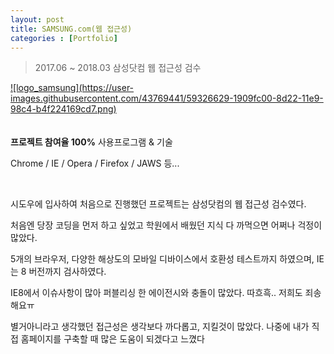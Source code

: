 ```yaml
---
layout: post
title: SAMSUNG.com(웹 접근성)
categories : [Portfolio]
---
```

> 2017.06 ~ 2018.03 삼성닷컴 웹 접근성 검수

<a class="img_company" href="https://www.samsung.com/us/" title="삼성닷컴 바로가기">
![logo_samsung](https://user-images.githubusercontent.com/43769441/59326629-1909fc00-8d22-11e9-98c4-b4f224169cd7.png)
</a>
<br>
<br>
<br>
<strong>프로젝트 참여율 100%</strong>
<span>사용프로그램 & 기술</span>
<p>Chrome / IE / Opera / Firefox / JAWS 등... </p>
<br>
<p>시도우에 입사하여 처음으로 진행했던 프로젝트는 삼성닷컴의 웹 접근성 검수였다.</p>
<p>처음엔 당장 코딩을 먼저 하고 싶었고 학원에서 배웠던 지식 다 까먹으면 어쩌나 걱정이 많았다.</p>
<p>5개의 브라우저, 다양한 해상도의 모바일 디바이스에서 호환성 테스트까지 하였으며, IE는 8 버전까지 검사하였다.</p>
<p>IE8에서 이슈사항이 많아 퍼블리싱 한 에이전시와 충돌이 많았다. 따흐흑.. 저희도 죄송해요ㅠ</p>
<p>별거아니라고 생각했던 접근성은 생각보다 까다롭고, 지킬것이 많았다. 나중에 내가 직접 홈페이지를 구축할 때 많은 도움이 되겠다고 느꼈다</p>





